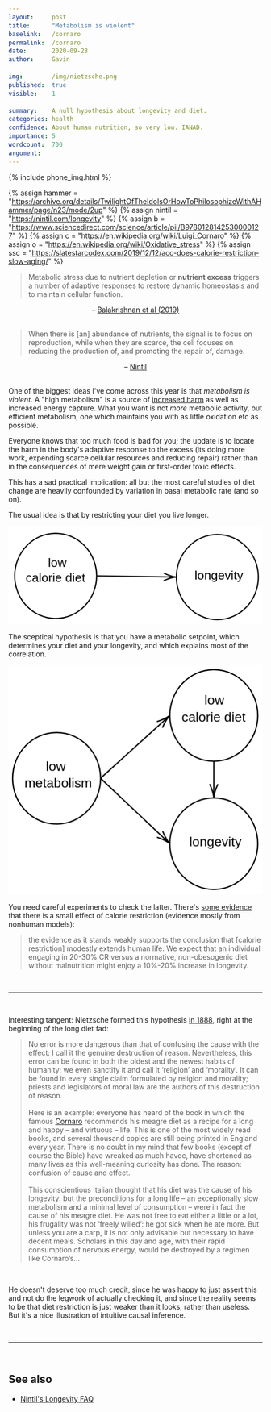 ```yaml
---
layout:     post
title:      "Metabolism is violent"
baselink:   /cornaro
permalink:  /cornaro
date:       2020-09-28
author:     Gavin

img:        /img/nietzsche.png
published:  true
visible:    1

summary:    A null hypothesis about longevity and diet.
categories: health
confidence: About human nutrition, so very low. IANAD.
importance: 5
wordcount:  700
argument:   
---
```


{% 	include phone_img.html 		%}

{%	assign hammer = "https://archive.org/details/TwilightOfTheIdolsOrHowToPhilosophizeWithAHammer/page/n23/mode/2up"	%}
{%	assign nintil = "https://nintil.com/longevity"		%}
{%	assign b = "https://www.sciencedirect.com/science/article/pii/B9780128142530000127"	%}
{%	assign c = "https://en.wikipedia.org/wiki/Luigi_Cornaro"		%}
{%	assign o = "https://en.wikipedia.org/wiki/Oxidative_stress" %}
{%	assign ssc = "https://slatestarcodex.com/2019/12/12/acc-does-calorie-restriction-slow-aging/"	%}



> Metabolic stress due to nutrient depletion or <b>nutrient excess</b> triggers a number of adaptive responses to restore dynamic homeostasis and to maintain cellular function. 

<center> 
	– <a href="{{b}}">Balakrishnan et al (2019)</a>
</center>
<br>

> When there is [an] abundance of nutrients, the signal is to focus on reproduction, while when they are scarce, the cell focuses on reducing the production of, and promoting the repair of, damage.

<center> 
	– <a href="{{nintil}}">Nintil</a>
</center>
<br>

One of the biggest ideas I've come across this year is that _metabolism is violent_. A "high metabolism" is a source of <a href="{{o}}">increased harm</a> as well as increased energy capture. What you want is not _more_ metabolic activity, but efficient metabolism, one which maintains you with as little oxidation etc as possible.

Everyone knows that too much food is bad for you; the update is to locate the harm in the body's adaptive response to the excess (its doing more work, expending scarce cellular resources and reducing repair) rather than in the consequences of mere weight gain or first-order toxic effects.

This has a sad practical implication: all but the most careful studies of diet change are heavily confounded by variation in basal metabolic rate (and so on).

The usual idea is that by restricting your diet you live longer.
<br>
<center>
	<img class="i50" src="/img/standard.png" />
</center>

The sceptical hypothesis is that you have a metabolic setpoint, which determines your diet and your longevity, and which explains most of the correlation.

<center>
	<img class="i50" src="/img/nietzsche.png" />
</center>

You need careful experiments to check the latter. There's <a href="{{ssc}}">some evidence</a> that there is a small effect of calorie restriction (evidence mostly from nonhuman models):

> the evidence as it stands weakly supports the conclusion that [calorie restriction] modestly extends human life. We expect that an individual engaging in 20-30% CR versus a normative, non-obesogenic diet without malnutrition might enjoy a 10%-20% increase in longevity. 

<br>

---

<br>

Interesting tangent: Nietzsche formed this hypothesis <a href="{{hammer}}">in 1888</a>, right at the beginning of the long diet fad:

> No error is more dangerous than that of confusing the cause with the effect: I call it the genuine destruction of reason.  Nevertheless, this error can be found in both the oldest and the newest habits of humanity: we even sanctify it and call it ‘religion’ and ‘morality’.  It can be found in every single claim formulated by religion and morality; priests and legislators of moral law are the authors of this destruction of reason. <br><br>
Here is an example: everyone has heard of the book in which the famous <a href="{{c}}">Cornaro</a> recommends his meagre diet as a recipe for a long and happy – and virtuous – life.  This is one of the most widely read books, and several thousand copies are still being printed in England every year.  There is no doubt in my mind that few books (except of course the Bible) have wreaked as much havoc, have shortened as many lives as this well-meaning curiosity has done.  The reason: confusion of cause and effect.  <br><br>
This conscientious Italian thought that his diet was the cause of his longevity: but the preconditions for a long life – an exceptionally slow metabolism and a minimal level of consumption – were in fact the cause of his meagre diet.  He was not free to eat either a little or a lot, his frugality was not ‘freely willed’: he got sick when he ate more.  But unless you are a carp, it is not only advisable but necessary to have decent meals.  Scholars in this day and age, with their rapid consumption of nervous energy, would be destroyed by a regimen like Cornaro’s...

<!-- Nietzsche thinks that not Cornaro’s diet but the preconditions that caused his diet—a slow metabolism and a minimal level of consumption—caused his longevity. Cornaro’s genetic makeup predisposed him to habits of the sort that would allow him to live a long life. For Nietzsche, the genes that predispose Cornaro to longevity caused his selection of a meager diet—an exact inversion of the actual causal relationship. Cornaro’s temperance arises from a environment felicitous enough to support a strong body’s development; he does not accede to a strong body because of what he eats or doesn’t. -->
<br>



He doesn't deserve too much credit, since he was happy to just assert this and not do the legwork of actually checking it, and since the reality seems to be that diet restriction is just weaker than it looks, rather than useless. But it's a nice illustration of intuitive causal inference.

<br>

---

<br>

## See also

* <a href="{{nintil}}">Nintil's Longevity FAQ</a>


<br><br>